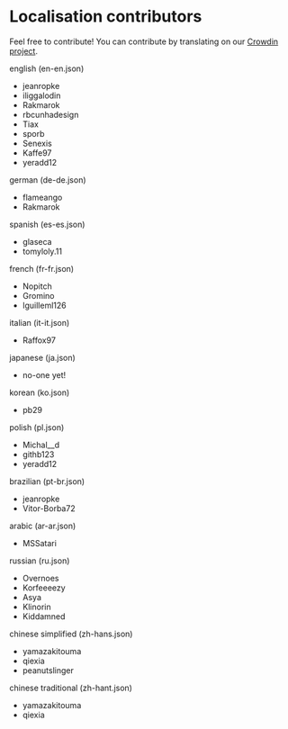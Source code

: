 # Localisation contributors

Feel free to contribute! You can contribute by translating on our [Crowdin project](https://crowdin.com/project/rdr2collectorsmap/settings#members).

english (en-en.json)
  - jeanropke
  - iliggalodin
  - Rakmarok
  - rbcunhadesign
  - Tiax
  - sporb
  - Senexis
  - Kaffe97
  - yeradd12

german (de-de.json)
  - flameango
  - Rakmarok
  
spanish (es-es.json)
  - glaseca
  - tomyloly.11
  
french (fr-fr.json)
  - Nopitch
  - Gromino
  - lguilleml126
  
italian (it-it.json)
  - Raffox97
  
japanese (ja.json)
  - no-one yet!
  
korean (ko.json)
  - pb29
  
polish (pl.json)
  - Michal__d
  - githb123
  - yeradd12
  
brazilian (pt-br.json)
  - jeanropke
  - Vitor-Borba72

arabic (ar-ar.json)
  - MSSatari
  
russian (ru.json)
  - Overnoes
  - Korfeeeezy
  - Asya
  - Klinorin
  - Kiddamned
  
chinese simplified (zh-hans.json)
  - yamazakitouma
  - qiexia
  - peanutslinger
  
chinese traditional (zh-hant.json)
  - yamazakitouma
  - qiexia
